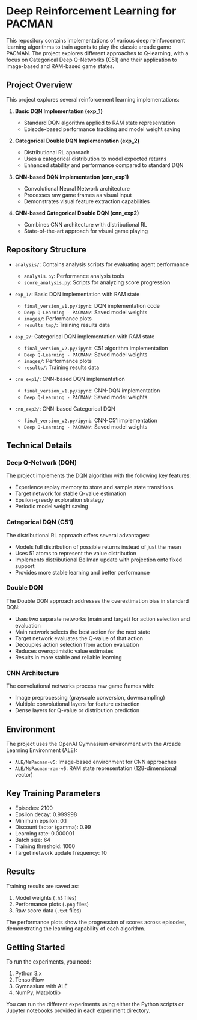 # Deep Reinforcement Learning for PACMAN

This repository contains implementations of various deep reinforcement learning algorithms to train agents to play the classic arcade game PACMAN. The project explores different approaches to Q-learning, with a focus on Categorical Deep Q-Networks (C51) and their application to image-based and RAM-based game states.

## Project Overview

This project explores several reinforcement learning implementations:

1. **Basic DQN Implementation (exp_1)**

   - Standard DQN algorithm applied to RAM state representation
   - Episode-based performance tracking and model weight saving

2. **Categorical Double DQN Implementation (exp_2)**

   - Distributional RL approach
   - Uses a categorical distribution to model expected returns
   - Enhanced stability and performance compared to standard DQN

3. **CNN-based DQN Implementation (cnn_exp1)**

   - Convolutional Neural Network architecture
   - Processes raw game frames as visual input
   - Demonstrates visual feature extraction capabilities

4. **CNN-based Categorical Double DQN (cnn_exp2)**
   - Combines CNN architecture with distributional RL
   - State-of-the-art approach for visual game playing

## Repository Structure

- `analysis/`: Contains analysis scripts for evaluating agent performance

  - `analysis.py`: Performance analysis tools
  - `score_analysis.py`: Scripts for analyzing score progression

- `exp_1/`: Basic DQN implementation with RAM state

  - `final_version_v1.py/ipynb`: DQN implementation code
  - `Deep Q-Learning - PACMAN/`: Saved model weights
  - `images/`: Performance plots
  - `results_tmp/`: Training results data

- `exp_2/`: Categorical DQN implementation with RAM state

  - `final_version_v2.py/ipynb`: C51 algorithm implementation
  - `Deep Q-Learning - PACMAN/`: Saved model weights
  - `images/`: Performance plots
  - `results/`: Training results data

- `cnn_exp1/`: CNN-based DQN implementation

  - `final_version_v1.py/ipynb`: CNN-DQN implementation
  - `Deep Q-Learning - PACMAN/`: Saved model weights

- `cnn_exp2/`: CNN-based Categorical DQN
  - `final_version_v2.py/ipynb`: CNN-C51 implementation
  - `Deep Q-Learning - PACMAN/`: Saved model weights

## Technical Details

### Deep Q-Network (DQN)

The project implements the DQN algorithm with the following key features:

- Experience replay memory to store and sample state transitions
- Target network for stable Q-value estimation
- Epsilon-greedy exploration strategy
- Periodic model weight saving

### Categorical DQN (C51)

The distributional RL approach offers several advantages:

- Models full distribution of possible returns instead of just the mean
- Uses 51 atoms to represent the value distribution
- Implements distributional Bellman update with projection onto fixed support
- Provides more stable learning and better performance

### Double DQN

The Double DQN approach addresses the overestimation bias in standard DQN:

- Uses two separate networks (main and target) for action selection and evaluation
- Main network selects the best action for the next state
- Target network evaluates the Q-value of that action
- Decouples action selection from action evaluation
- Reduces overoptimistic value estimates
- Results in more stable and reliable learning

### CNN Architecture

The convolutional networks process raw game frames with:

- Image preprocessing (grayscale conversion, downsampling)
- Multiple convolutional layers for feature extraction
- Dense layers for Q-value or distribution prediction

## Environment

The project uses the OpenAI Gymnasium environment with the Arcade Learning Environment (ALE):

- `ALE/MsPacman-v5`: Image-based environment for CNN approaches
- `ALE/MsPacman-ram-v5`: RAM state representation (128-dimensional vector)

## Key Training Parameters

- Episodes: 2100
- Epsilon decay: 0.999998
- Minimum epsilon: 0.1
- Discount factor (gamma): 0.99
- Learning rate: 0.000001
- Batch size: 64
- Training threshold: 1000
- Target network update frequency: 10

## Results

Training results are saved as:

1. Model weights (`.h5` files)
2. Performance plots (`.png` files)
3. Raw score data (`.txt` files)

The performance plots show the progression of scores across episodes, demonstrating the learning capability of each algorithm.

## Getting Started

To run the experiments, you need:

1. Python 3.x
2. TensorFlow
3. Gymnasium with ALE
4. NumPy, Matplotlib

You can run the different experiments using either the Python scripts or Jupyter notebooks provided in each experiment directory.
